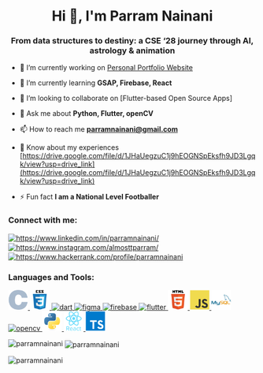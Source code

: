 <h1 align="center">Hi 👋, I'm Parram Nainani</h1>
<h3 align="center">From data structures to destiny: a CSE ‘28 journey through AI, astrology & animation</h3>

- 🔭 I’m currently working on [Personal Portfolio Website](https://parramnainani.vercel.app/)

- 🌱 I’m currently learning **GSAP, Firebase, React**

- 👯 I’m looking to collaborate on [Flutter-based Open Source Apps]

- 💬 Ask me about **Python, Flutter, openCV**

- 📫 How to reach me **parramnainani@gmail.com**

- 📄 Know about my experiences [https://drive.google.com/file/d/1JHaUegzuC1j9hEOGNSpEksfh9JD3Lgqk/view?usp=drive_link](https://drive.google.com/file/d/1JHaUegzuC1j9hEOGNSpEksfh9JD3Lgqk/view?usp=drive_link)

- ⚡ Fun fact **I am a National Level Footballer**

<h3 align="left">Connect with me:</h3>
<p align="left">
<a href="https://linkedin.com/in/https://www.linkedin.com/in/parramnainani/" target="blank"><img align="center" src="https://raw.githubusercontent.com/rahuldkjain/github-profile-readme-generator/master/src/images/icons/Social/linked-in-alt.svg" alt="https://www.linkedin.com/in/parramnainani/" height="30" width="40" /></a>
<a href="https://instagram.com/https://www.instagram.com/almosttparram/" target="blank"><img align="center" src="https://raw.githubusercontent.com/rahuldkjain/github-profile-readme-generator/master/src/images/icons/Social/instagram.svg" alt="https://www.instagram.com/almosttparram/" height="30" width="40" /></a>
<a href="https://www.hackerrank.com/https://www.hackerrank.com/profile/parramnainani" target="blank"><img align="center" src="https://raw.githubusercontent.com/rahuldkjain/github-profile-readme-generator/master/src/images/icons/Social/hackerrank.svg" alt="https://www.hackerrank.com/profile/parramnainani" height="30" width="40" /></a>
</p>

<h3 align="left">Languages and Tools:</h3>
<p align="left"> <a href="https://www.cprogramming.com/" target="_blank" rel="noreferrer"> <img src="https://raw.githubusercontent.com/devicons/devicon/master/icons/c/c-original.svg" alt="c" width="40" height="40"/> </a> <a href="https://www.w3schools.com/css/" target="_blank" rel="noreferrer"> <img src="https://raw.githubusercontent.com/devicons/devicon/master/icons/css3/css3-original-wordmark.svg" alt="css3" width="40" height="40"/> </a> <a href="https://dart.dev" target="_blank" rel="noreferrer"> <img src="https://www.vectorlogo.zone/logos/dartlang/dartlang-icon.svg" alt="dart" width="40" height="40"/> </a> <a href="https://www.figma.com/" target="_blank" rel="noreferrer"> <img src="https://www.vectorlogo.zone/logos/figma/figma-icon.svg" alt="figma" width="40" height="40"/> </a> <a href="https://firebase.google.com/" target="_blank" rel="noreferrer"> <img src="https://www.vectorlogo.zone/logos/firebase/firebase-icon.svg" alt="firebase" width="40" height="40"/> </a> <a href="https://flutter.dev" target="_blank" rel="noreferrer"> <img src="https://www.vectorlogo.zone/logos/flutterio/flutterio-icon.svg" alt="flutter" width="40" height="40"/> </a> <a href="https://www.w3.org/html/" target="_blank" rel="noreferrer"> <img src="https://raw.githubusercontent.com/devicons/devicon/master/icons/html5/html5-original-wordmark.svg" alt="html5" width="40" height="40"/> </a> <a href="https://developer.mozilla.org/en-US/docs/Web/JavaScript" target="_blank" rel="noreferrer"> <img src="https://raw.githubusercontent.com/devicons/devicon/master/icons/javascript/javascript-original.svg" alt="javascript" width="40" height="40"/> </a> <a href="https://www.mysql.com/" target="_blank" rel="noreferrer"> <img src="https://raw.githubusercontent.com/devicons/devicon/master/icons/mysql/mysql-original-wordmark.svg" alt="mysql" width="40" height="40"/> </a> <a href="https://opencv.org/" target="_blank" rel="noreferrer"> <img src="https://www.vectorlogo.zone/logos/opencv/opencv-icon.svg" alt="opencv" width="40" height="40"/> </a> <a href="https://www.python.org" target="_blank" rel="noreferrer"> <img src="https://raw.githubusercontent.com/devicons/devicon/master/icons/python/python-original.svg" alt="python" width="40" height="40"/> </a> <a href="https://reactjs.org/" target="_blank" rel="noreferrer"> <img src="https://raw.githubusercontent.com/devicons/devicon/master/icons/react/react-original-wordmark.svg" alt="react" width="40" height="40"/> </a> <a href="https://www.typescriptlang.org/" target="_blank" rel="noreferrer"> <img src="https://raw.githubusercontent.com/devicons/devicon/master/icons/typescript/typescript-original.svg" alt="typescript" width="40" height="40"/> </a> </p>

<p><img align="left" src="https://github-readme-stats.vercel.app/api/top-langs?username=parramnainani&show_icons=true&locale=en&layout=compact" alt="parramnainani" /></p>

<p>&nbsp;<img align="center" src="https://github-readme-stats.vercel.app/api?username=parramnainani&show_icons=true&locale=en" alt="parramnainani" /></p>

<p><img align="center" src="https://github-readme-streak-stats.herokuapp.com/?user=parramnainani&" alt="parramnainani" /></p>
